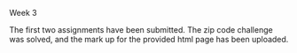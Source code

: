Week 3
   
   The first two assignments have been submitted. The zip code challenge was solved, and the mark up for the 
   provided html page has been uploaded.